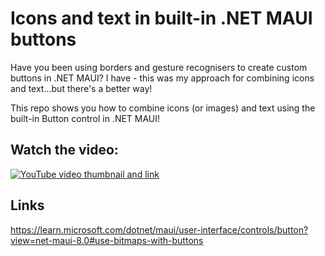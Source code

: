 # Icons and text in built-in .NET MAUI buttons

Have you been using borders and gesture recognisers to create custom buttons in .NET MAUI? I have - this was my approach for combining icons and text...but there's a better way!

This repo shows you how to combine icons (or images) and text using the built-in Button control in .NET MAUI!

## Watch the video:

[![YouTube video thumbnail and link](https://img.youtube.com/vi/dHQNscuIuWA/0.jpg)](https://www.youtube.com/watch?v=dHQNscuIuWA)

## Links

https://learn.microsoft.com/dotnet/maui/user-interface/controls/button?view=net-maui-8.0#use-bitmaps-with-buttons
